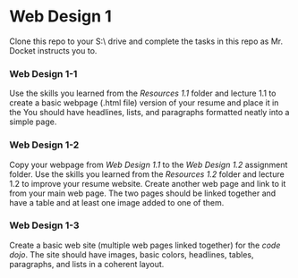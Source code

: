 # Web Design 1
Clone this repo to your S:\ drive and complete the tasks in this repo as Mr. Docket instructs you to. 

### Web Design 1-1
Use the skills you learned from the *Resources 1.1* folder and lecture 1.1 to create a basic webpage (.html file) version of your resume and place it in the  You should have headlines, lists, and paragraphs formatted neatly into a simple page.

### Web Design 1-2
Copy your webpage from *Web Design 1.1* to the *Web Design 1.2* assignment folder. Use the skills you learned from the *Resources 1.2* folder and lecture 1.2 to improve your resume website. Create another web page and link to it from your main web page. The two pages should be linked together and have a table and at least one image added to one of them.

### Web Design 1-3
Create a basic web site (multiple web pages linked together) for the *code dojo*. The site should have images, basic colors, headlines, tables, paragraphs, and lists in a coherent layout.
